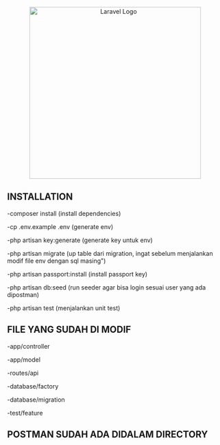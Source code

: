 <p align="center"><a href="https://laravel.com" target="_blank"><img src="https://raw.githubusercontent.com/laravel/art/master/logo-lockup/5%20SVG/2%20CMYK/1%20Full%20Color/laravel-logolockup-cmyk-red.svg" width="400" alt="Laravel Logo"></a></p>

<h2>INSTALLATION</h2>
<p>-composer install (install dependencies)</p>
<p>-cp .env.example .env (generate env)</p>
<p>-php artisan key:generate (generate key untuk env)</p>
<p>-php artisan migrate (up table dari migration, ingat sebelum menjalankan modif file env dengan sql masing")</p>
<p>-php artisan passport:install (install passport key)</p>
<p>-php artisan db:seed (run seeder agar bisa login sesuai user yang ada dipostman)</p>
<p>-php artisan test (menjalankan unit test)</p>

<h2>FILE YANG SUDAH DI MODIF</h2>
<p>-app/controller </p>
<p>-app/model </p>
<p>-routes/api </p>
<p>-database/factory</p>
<p>-database/migration</p>
<p>-test/feature</p>

<h2>POSTMAN SUDAH ADA DIDALAM DIRECTORY</h2>
